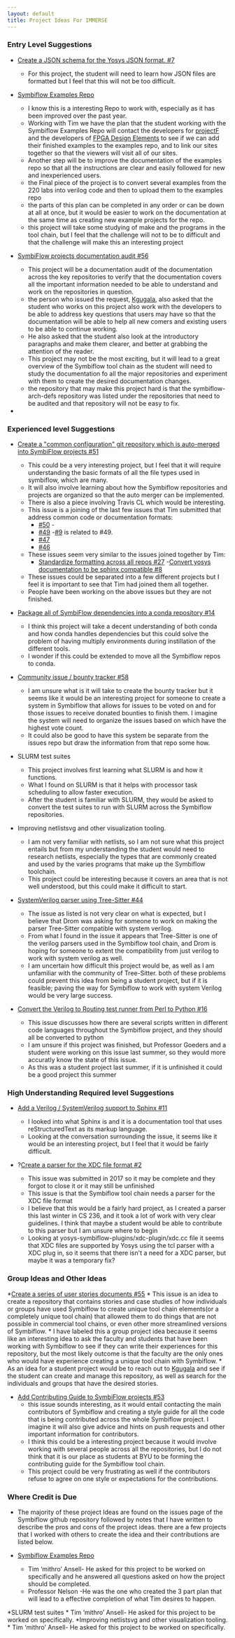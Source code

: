 ```yaml
---
layout: default
title: Project Ideas For IMMERSE
---
```


### Entry Level Suggestions

* [Create a JSON schema for the Yosys JSON format. #7](https://github.com/SymbiFlow/ideas/issues/7)
    * For this project, the student will need to learn how JSON files are formatted but I feel that this will not be too difficult.

* [Symbiflow Examples Repo](https://github.com/SymbiFlow/symbiflow-examples)
    * I know this is a interesting Repo to work with, especially as it has been improved over the past year.
    * Working with Tim we have the plan that the student working with the Symbiflow Examples Repo will contact the developers for [projectF](https://projectf.io/) and the developers of [FPGA Design Elements](http://fpgacpu.ca/fpga/index.html) to see if we can add their finished examples to the examples repo, and to link our sites together so that the viewers will visit all of our sites.
    * Another step will be to improve the documentation of the examples repo so that all the instructions are clear and easily followed for new and inexperienced users.
    * the Final piece of the project is to convert several examples from the 220 labs into verilog code and then to upload them to the examples repo
    * the parts of this plan can be completed in any order or can be down at all at once, but it would be easier to work on the documentation at the same time as creating new example projects for the repo.
    * this project will take some studying of make and the programs in the tool chain, but I feel that the challenge will not to be to difficult and that the challenge will make this an interesting project

* [SymbiFlow projects documentation audit #56](https://github.com/SymbiFlow/ideas/issues/56)
    * This project will be a documentation audit of the documentation across the key repositories to verify that the documentation covers all the important information needed to be able to understand and work on the repositories in question.
    * the person who issued the request, [Kgugala](https://github.com/kgugala), also asked that the student who works on this project also work with the developers to be able to address key questions that users may have so that the documentation will be able to help all new comers and existing users to be able to continue working.
    * He also asked that the student also look at the introductory paragraphs and make them clearer, and better at grabbing the attention of the reader.
    * This project may not be the most exciting, but it will lead to a great overview of the Symbiflow tool chain as the student will need to study the documentation fo all the major repositories and experiment with them to create the desired documentation changes.
    * the repository that may make this project hard is that the symbiflow-arch-defs repository was listed under the repositories that need to be audited and that repository will not be easy to fix.

* 

### Experienced level Suggestions

* [Create a "common configuration" git repository which is auto-merged into SymbiFlow projects #51](https://github.com/SymbiFlow/ideas/issues/51)
    * This could be a very interesting project, but I feel that it will require understanding the basic formats of all the file types used in symbiflow, which are many.
    * It will also involve learning about how the Symbiflow repositories and projects are organized so that the auto merger can be implemented.
    * There is also a piece involving Travis CL which would be interesting.
    * This issue is a joining of the last few issues that Tim submitted that address common code or documentation formats:
        - [#50](https://github.com/SymbiFlow/ideas/issues/50) -
        - [#49](https://github.com/SymbiFlow/ideas/issues/49) -[#9](https://github.com/SymbiFlow/ideas/issues/9) is related to #49.
        - [#47](https://github.com/SymbiFlow/ideas/issues/47)
        - [#46](https://github.com/SymbiFlow/ideas/issues/46)
    * These issues seem very similar to the issues joined together by Tim:
        - [Standardize formatting across all repos #27](https://github.com/SymbiFlow/ideas/issues/27)
        -[Convert yosys documentation to be sphinx compatible #8](https://github.com/SymbiFlow/ideas/issues/8)
    * These issues could be separated into a few different projects but I feel it is important to see that Tim had joined them all together.
    * People have been working on the above issues but they are not finished.

* [Package all of SymbiFlow dependencies into a conda repository #14](https://github.com/SymbiFlow/ideas/issues/14)
    * I think this project will take a decent understanding of both conda and how conda handles dependencies but this could solve the problem of having multiply environments during instillation of the different tools.
    * I wonder if this could be extended to move all the Symbiflow repos to conda.

* [Community issue / bounty tracker #58](https://github.com/SymbiFlow/ideas/issues/58)
    * I am unsure what is it will take to create the bounty tracker but it seems like it would be an interesting project for someone to create a system in Symbiflow that allows for issues to be voted on and for those issues to receive donated bounties to finish them. I imagine the system will need to organize the issues based on which have the highest vote count.
    * It could also be good to have this system be separate from the issues repo but draw the information from that repo some how.

* SLURM test suites
    * This project involves first learning what SLURM is and how it functions.
    * What I found on SLURM is that it helps with processor task scheduling to allow faster execution.
    * After the student is familiar with SLURM, they would be asked to convert the test suites to run with SLURM across the Symbiflow repositories.

* Improving netlistsvg and other visualization tooling.
    * I am not very familiar with netlists, so I am not sure what this project entails but from my understanding the student would need to research netlists, especially the types that are commonly created and used by the varies programs that make up the Symbiflow toolchain.
    * This project could be interesting because it covers an area that is not well understood, but this could make it difficult to start.

* [SystemVerilog parser using Tree-Sitter #44](https://github.com/SymbiFlow/ideas/issues/44)
    * The issue as listed is not very clear on what is expected, but I believe that Drom was asking for someone to work on making the parser Tree-Sitter compatible with system verilog.
    * From what I found in the issue it appears that Tree-Sitter is one of the verilog parsers used in the Symbiflow tool chain, and Drom is hoping for someone to extent the compatibility from just verilog to work with system verilog as well.
    * I am uncertain how difficult this project would be, as well as I am unfamiliar with the community of Tree-Sitter. both of these problems could prevent this idea from being a student project, but if it is feasible; paving the way for Symbiflow to work with system Verilog would be very large success.
* [Convert the Verilog to Routing test runner from Perl to Python #16](https://github.com/SymbiFlow/ideas/issues/16)
    * This issue discusses how there are several scripts written in different code languages throughout the Symbiflow project, and they should all be converted to python
    * I am unsure if this project was finished, but Professor Goeders and a student were working on this issue last summer, so they would more accuratly know the state of this issue.
    * As this was a student project last summer, if it is unfinished it could be a good project this summer


### High Understanding Required level Suggestions

* [Add a Verilog / SystemVerilog support to Sphinx #11](https://github.com/SymbiFlow/ideas/issues/11)
    * I looked into what Sphinx is and it is a documentation tool that uses reStructuredText as its markup language.
    * Looking at the conversation surrounding the issue, it seems like it would be an interesting project, but I feel that it would be fairly difficult.

* ?[Create a parser for the XDC file format #2](https://github.com/SymbiFlow/ideas/issues/2)
    * This issue was submitted in 2017 so it may be complete and they forgot to close it or it may still be unfinished
    * This issue is that the Symbiflow tool chain needs a parser for the XDC file format
    * I believe that this would be a fairly hard project, as I created a parser this last winter in CS 236, and it took a lot of work with very clear guidelines. I think that maybe a student would be able to contribute to this parser but I am unsure where to begin
    * Looking at yosys-symbiflow-plugins/xdc-plugin/xdc.cc file it seems that XDC files are supported by Yosys using the tcl parser with a XDC plug in, so it seems that there isn't a need for a XDC parser, but maybe it was a temporary fix?

### Group Ideas and Other Ideas

*[Create a series of user stories documents #55](https://github.com/SymbiFlow/ideas/issues/55)
    * This issue is an idea to create a repository that contains stories and case studies of how individuals or groups have used Symbiflow to create unique tool chain elements(or a completely unique tool chain) that allowed them to do things that are not possible in commercial tool chains, or even other more streamlined versions of Symbiflow.
    * I have labeled this a group project idea because it seems like an interesting idea to ask the faculty and students that have been working with Symbiflow to see if they can write their experiences for this repository, but the most likely outcome is that the faculty are the only ones who would have experience creating a unique tool chain with Symbiflow.
    * As an idea for a student project would be to reach out to [Kgugala](https://github.com/kgugala) and see if the student can create and manage this repository, as well as search for the individuals and groups that have the desired stories.
* [Add Contributing Guide to SymbiFlow projects #53](https://github.com/SymbiFlow/ideas/issues/53)
    * this issue sounds interesting, as it would entail contacting the main contributors of Symbiflow and creating a style guide for all the code that is being contributed across the whole Symbiflow project. I imagine it will also give advice and hints on push requests and other important information for contributors.
    * I think this could be a interesting project because it would involve working with several people across all the repositories, but I do not think that it is our place as students at BYU to be forming the contributing guide for the Symbiflow tool chain.
    * This project could be very frustrating as well if the contributors refuse to agree on one style or expectations for the contributions.

### Where Credit is Due

* The majority of these project Ideas are found on the issues page of the Symbiflow github repository followed by notes that I have written to describe the pros and cons of the project ideas. there are a few projects that I worked with others to create the idea and their contributions are listed below.

* [Symbiflow Examples Repo](https://github.com/SymbiFlow/symbiflow-examples)
    * Tim ‘mithro’ Ansell- He asked for this project to be worked on specifically and he answered all questions asked on how the project should be completed.
    * Professor Nelson -He was the one who created the 3 part plan that will lead to a effective completion of what Tim desires to happen.

*SLURM test suites
    * Tim ‘mithro’ Ansell- He asked for this project to be worked on specifically.
*Improving netlistsvg and other visualization tooling.
    * Tim ‘mithro’ Ansell- He asked for this project to be worked on specifically.

